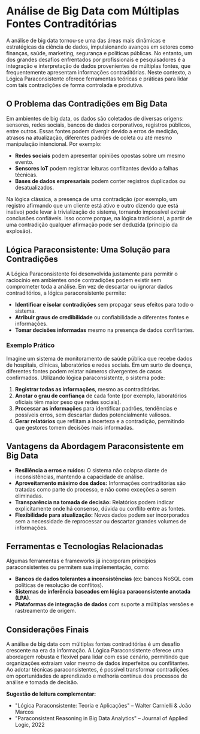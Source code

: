 
# Análise de Big Data com Múltiplas Fontes Contraditórias

A análise de big data tornou-se uma das áreas mais dinâmicas e estratégicas da ciência de dados, impulsionando avanços em setores como finanças, saúde, marketing, segurança e políticas públicas. No entanto, um dos grandes desafios enfrentados por profissionais e pesquisadores é a integração e interpretação de dados provenientes de múltiplas fontes, que frequentemente apresentam informações contraditórias. Neste contexto, a Lógica Paraconsistente oferece ferramentas teóricas e práticas para lidar com tais contradições de forma controlada e produtiva.

## O Problema das Contradições em Big Data

Em ambientes de big data, os dados são coletados de diversas origens: sensores, redes sociais, bancos de dados corporativos, registros públicos, entre outros. Essas fontes podem divergir devido a erros de medição, atrasos na atualização, diferentes padrões de coleta ou até mesmo manipulação intencional. Por exemplo:

- **Redes sociais** podem apresentar opiniões opostas sobre um mesmo evento.
- **Sensores IoT** podem registrar leituras conflitantes devido a falhas técnicas.
- **Bases de dados empresariais** podem conter registros duplicados ou desatualizados.

Na lógica clássica, a presença de uma contradição (por exemplo, um registro afirmando que um cliente está ativo e outro dizendo que está inativo) pode levar à trivialização do sistema, tornando impossível extrair conclusões confiáveis. Isso ocorre porque, na lógica tradicional, a partir de uma contradição qualquer afirmação pode ser deduzida (princípio da explosão).

## Lógica Paraconsistente: Uma Solução para Contradições

A Lógica Paraconsistente foi desenvolvida justamente para permitir o raciocínio em ambientes onde contradições podem existir sem comprometer toda a análise. Em vez de descartar ou ignorar dados contraditórios, a lógica paraconsistente permite:

- **Identificar e isolar contradições** sem propagar seus efeitos para todo o sistema.
- **Atribuir graus de credibilidade** ou confiabilidade a diferentes fontes e informações.
- **Tomar decisões informadas** mesmo na presença de dados conflitantes.

### Exemplo Prático

Imagine um sistema de monitoramento de saúde pública que recebe dados de hospitais, clínicas, laboratórios e redes sociais. Em um surto de doença, diferentes fontes podem relatar números divergentes de casos confirmados. Utilizando lógica paraconsistente, o sistema pode:

1. **Registrar todas as informações**, mesmo as contraditórias.
2. **Anotar o grau de confiança** de cada fonte (por exemplo, laboratórios oficiais têm maior peso que redes sociais).
3. **Processar as informações** para identificar padrões, tendências e possíveis erros, sem descartar dados potencialmente valiosos.
4. **Gerar relatórios** que reflitam a incerteza e a contradição, permitindo que gestores tomem decisões mais informadas.

## Vantagens da Abordagem Paraconsistente em Big Data

- **Resiliência a erros e ruídos:** O sistema não colapsa diante de inconsistências, mantendo a capacidade de análise.
- **Aproveitamento máximo dos dados:** Informações contraditórias são tratadas como parte do processo, e não como exceções a serem eliminadas.
- **Transparência na tomada de decisão:** Relatórios podem indicar explicitamente onde há consenso, dúvida ou conflito entre as fontes.
- **Flexibilidade para atualização:** Novos dados podem ser incorporados sem a necessidade de reprocessar ou descartar grandes volumes de informações.

## Ferramentas e Tecnologias Relacionadas

Algumas ferramentas e frameworks já incorporam princípios paraconsistentes ou permitem sua implementação, como:

- **Bancos de dados tolerantes a inconsistências** (ex: bancos NoSQL com políticas de resolução de conflitos).
- **Sistemas de inferência baseados em lógica paraconsistente anotada (LPA)**.
- **Plataformas de integração de dados** com suporte a múltiplas versões e rastreamento de origem.

## Considerações Finais

A análise de big data com múltiplas fontes contraditórias é um desafio crescente na era da informação. A Lógica Paraconsistente oferece uma abordagem robusta e flexível para lidar com esse cenário, permitindo que organizações extraiam valor mesmo de dados imperfeitos ou conflitantes. Ao adotar técnicas paraconsistentes, é possível transformar contradições em oportunidades de aprendizado e melhoria contínua dos processos de análise e tomada de decisão.



**Sugestão de leitura complementar:**  
- "Lógica Paraconsistente: Teoria e Aplicações" – Walter Carnielli & João Marcos  
- "Paraconsistent Reasoning in Big Data Analytics" – Journal of Applied Logic, 2022


